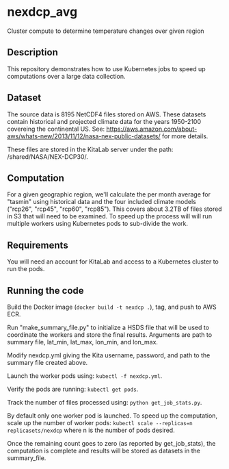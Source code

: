 nexdcp_avg
==========

Cluster compute to determine temperature changes over given region

Description
-----------

This repository demonstrates how to use Kubernetes jobs to speed up computations over a large data collection.

Dataset
-------

The source data is 8195 NetCDF4 files stored on AWS.  These datasets contain historical and projected climate data for the years 1950-2100 covereing the continental US.  See: <https://aws.amazon.com/about-aws/whats-new/2013/11/12/nasa-nex-public-datasets/> for more details.

These files are stored in the KitaLab server under the path: /shared/NASA/NEX-DCP30/.

Computation
-----------

For a given geographic region, we'll calculate the per month average for "tasmin" using historical data and the four included climate models ("rcp26", "rcp45", "rcp60", "rcp85").  This covers about 3.2TB of files stored in S3 that will need to be examined.  To speed up the process will will run multiple workers using Kubernetes pods to sub-divide the work.

Requirements
------------

You will need an account for KitaLab and access to a Kubernetes cluster to run the pods.

Running the code
----------------

Build the Docker image (`docker build -t nexdcp .`), tag, and push to AWS ECR.

Run "make_summary_file.py" to initialize a HSDS file that will be used to coordinate the workers and store the final results.  Arguments are path to summary file, lat_min, lat_max, lon_min, and lon_max.

Modify nexdcp.yml giving the Kita username, password, and path to the summary file created above.

Launch the worker pods using: `kubectl -f nexdcp.yml`.

Verify the pods are running: `kubectl get pods`.

Track the number of files processed using: `python get_job_stats.py`.

By default only one worker pod is launched.  To speed up the computation, scale up the number of worker pods: `kubectl scale --replicas=n replicasets/nexdcp` where n is the number of pods desired.

Once the remaining count goes to zero (as reported by get_job_stats), the computation is complete and results will be stored as datasets in the summary_file.
